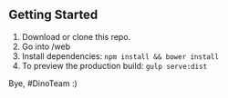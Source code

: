 ## Getting Started

1. Download or clone this repo.
2. Go into /web
3. Install dependencies: `npm install && bower install`
4. To preview the production build: `gulp serve:dist`

Bye, #DinoTeam :)
